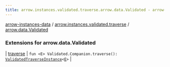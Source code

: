 ```yaml
---
title: arrow.instances.validated.traverse.arrow.data.Validated - arrow-instances-data
---
```


[arrow-instances-data](../../index.html) / [arrow.instances.validated.traverse](../index.html) / [arrow.data.Validated](./index.html)

### Extensions for arrow.data.Validated

| [traverse](traverse.html) | `fun <E> Validated.Companion.traverse(): `[`ValidatedTraverseInstance`](../../arrow.instances/-validated-traverse-instance/index.html)`<`[`E`](traverse.html#E)`>` |

